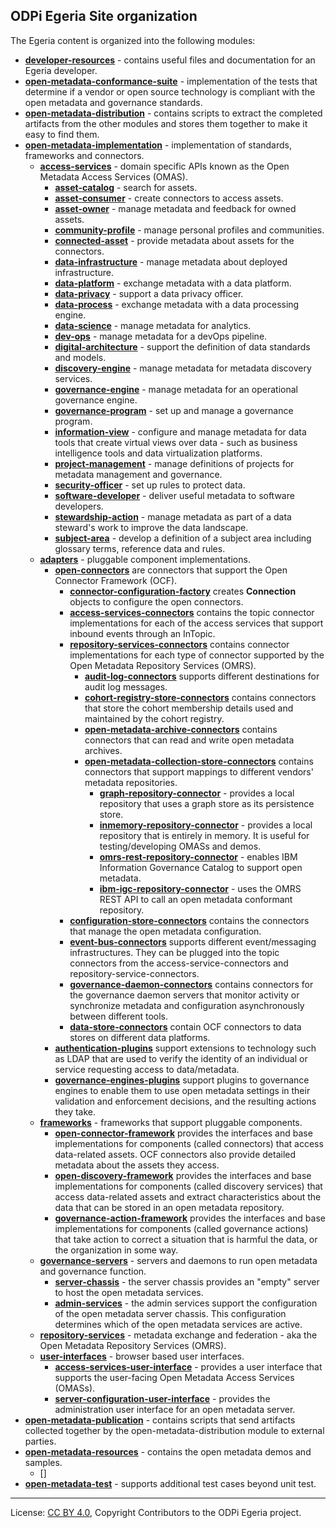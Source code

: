 <!-- SPDX-License-Identifier: CC-BY-4.0 -->
<!-- Copyright Contributors to the ODPi Egeria project. -->


## ODPi Egeria Site organization
  
The Egeria content is organized into the following modules:

* **[developer-resources](developer-resources)** - contains useful files and documentation for an Egeria developer.
* **[open-metadata-conformance-suite](open-metadata-conformance-suite)** - implementation of the tests that determine if a vendor or open source technology is compliant with the open metadata and governance standards.
* **[open-metadata-distribution](open-metadata-distribution)** - contains scripts to extract the completed artifacts from the other modules and stores them together to make it easy to find them.
* **[open-metadata-implementation](open-metadata-implementation)** - implementation of standards, frameworks and connectors.
  * **[access-services](open-metadata-implementation/access-services)** - domain specific APIs known as the Open Metadata Access Services (OMAS).
    * **[asset-catalog](open-metadata-implementation/access-services/asset-catalog)** - search for assets.
    * **[asset-consumer](open-metadata-implementation/access-services/asset-consumer)** - create connectors to access assets.
    * **[asset-owner](open-metadata-implementation/access-services/asset-owner)** - manage metadata and feedback for owned assets.
    * **[community-profile](open-metadata-implementation/access-services/community-profile)** - manage personal profiles and communities.
    * **[connected-asset](open-metadata-implementation/access-services/connected-asset)** - provide metadata about assets for the connectors.
    * **[data-infrastructure](open-metadata-implementation/access-services/data-infrastructure)** - manage metadata about deployed infrastructure.
    * **[data-platform](open-metadata-implementation/access-services/data-platform)** - exchange metadata with a data platform.
    * **[data-privacy](open-metadata-implementation/access-services/data-privacy)** - support a data privacy officer.
    * **[data-process](open-metadata-implementation/access-services/data-process)** - exchange metadata with a data processing engine.
    * **[data-science](open-metadata-implementation/access-services/data-science)** - manage metadata for analytics.
    * **[dev-ops](open-metadata-implementation/access-services/dev-ops)** - manage metadata for a devOps pipeline.
    * **[digital-architecture](open-metadata-implementation/access-services/digital-architecture)** - support the definition of data standards and models.
    * **[discovery-engine](open-metadata-implementation/access-services/discovery-engine)** - manage metadata for metadata discovery services.
    * **[governance-engine](open-metadata-implementation/access-services/governance-engine)** - manage metadata for an operational governance engine.
    * **[governance-program](open-metadata-implementation/access-services/governance-program)** - set up and manage a governance program.
    * **[information-view](open-metadata-implementation/access-services/information-view)** - configure and manage metadata for data tools that create virtual views over data - such as business intelligence tools and data virtualization platforms.
    * **[project-management](open-metadata-implementation/access-services/project-management)** - manage definitions of projects for metadata management and governance.
    * **[security-officer](open-metadata-implementation/access-services/security-officer)** - set up rules to protect data.
    * **[software-developer](open-metadata-implementation/access-services/software-developer)** - deliver useful metadata to software developers.
    * **[stewardship-action](open-metadata-implementation/access-services/stewardship-action)** - manage metadata as part of a data steward's work to improve the data landscape.
    * **[subject-area](open-metadata-implementation/access-services/subject-area)** - develop a definition of a subject area including glossary terms, reference data and rules.
  * **[adapters](open-metadata-implementation/adapters)** - pluggable component implementations.
    * **[open-connectors](open-metadata-implementation/adapters/open-connectors)** are connectors that support the Open Connector Framework (OCF).
      * **[connector-configuration-factory](open-metadata-implementation/adapters/open-connectors/connector-configuration-factory)** creates **Connection** objects to configure the open connectors.
      * **[access-services-connectors](open-metadata-implementation/adapters/open-connectors/access-services-connectors)** contains the topic connector implementations for each of the access services that support inbound events through an InTopic.
      * **[repository-services-connectors](open-metadata-implementation/adapters/open-connectors/repository-services-connectors)** contains connector implementations for each type of connector supported by the Open Metadata Repository Services (OMRS).
        * **[audit-log-connectors](open-metadata-implementation/adapters/open-connectors/repository-services-connectors/audit-log-connectors)** supports different destinations for audit log messages.
        * **[cohort-registry-store-connectors](open-metadata-implementation/adapters/open-connectors/repository-services-connectors/cohort-registry-store-connectors)** contains connectors that store the cohort membership details used and maintained by the cohort registry.
        * **[open-metadata-archive-connectors](open-metadata-implementation/adapters/open-connectors/repository-services-connectors/open-metadata-archive-connectors)** contains connectors that can read and write open metadata archives.
        * **[open-metadata-collection-store-connectors](open-metadata-implementation/adapters/open-connectors/repository-services-connectors/open-metadata-collection-store-connectors)** contains connectors that support mappings to different vendors' metadata repositories.
          * **[graph-repository-connector](open-metadata-implementation/adapters/open-connectors/repository-services-connectors/open-metadata-collection-store-connectors/graph-repository-connector)** - provides a local repository that uses a graph store as its persistence store.
          * **[inmemory-repository-connector](open-metadata-implementation/adapters/open-connectors/repository-services-connectors/open-metadata-collection-store-connectors/inmemory-repository-connector)** - provides a local repository that is entirely in memory.  It is useful for testing/developing OMASs and demos.
          * **[omrs-rest-repository-connector](open-metadata-implementation/adapters/open-connectors/repository-services-connectors/open-metadata-collection-store-connectors/omrs-rest-repository-connector)** - enables IBM Information Governance Catalog to support open metadata.
          * **[ibm-igc-repository-connector](open-metadata-implementation/adapters/open-connectors/repository-services-connectors/open-metadata-collection-store-connectors/ibm-igc-repository-connector)** - uses the OMRS REST API to call an open metadata conformant repository.
      * **[configuration-store-connectors](open-metadata-implementation/adapters/open-connectors/configuration-store-connectors)** contains the connectors that manage the open metadata configuration.
      * **[event-bus-connectors](open-metadata-implementation/adapters/open-connectors/event-bus-connectors)** supports different event/messaging infrastructures.  They can be plugged into the topic connectors from the access-service-connectors and repository-service-connectors.
      * **[governance-daemon-connectors](open-metadata-implementation/adapters/open-connectors/governance-daemon-connectors)** contains connectors for the governance daemon servers that monitor activity or synchronize metadata and configuration asynchronously between different tools.
      * **[data-store-connectors](open-metadata-implementation/adapters/open-connectors/data-store-connectors)** contain OCF connectors to data stores on different data platforms.
    * **[authentication-plugins](open-metadata-implementation/adapters/authentication-plugins)** support extensions to technology such as LDAP that are used to verify the identity of an individual or service requesting access to data/metadata.
    * **[governance-engines-plugins](open-metadata-implementation/adapters/governance-engines-plugins)** support plugins to governance engines to enable them to use open metadata settings in their validation and enforcement decisions, and the resulting actions they take.
  * **[frameworks](open-metadata-implementation/frameworks)** - frameworks that support pluggable components.
    * **[open-connector-framework](open-metadata-implementation/frameworks/open-connector-framework)** provides the interfaces and base implementations for components (called connectors) that access data-related assets. OCF connectors also provide detailed metadata about the assets they access.
    * **[open-discovery-framework](open-metadata-implementation/frameworks/open-discovery-framework)** provides the interfaces and base implementations for components (called discovery services) that access data-related assets and extract characteristics about the data that can be stored in an open metadata repository.
    * **[governance-action-framework](open-metadata-implementation/frameworks/governance-action-framework)** provides the interfaces and base implementations for components (called governance actions) that take action to correct a situation that is harmful the data, or the organization in some way.
  * **[governance-servers](open-metadata-implementation/governance-servers)** - servers and daemons to run open metadata and governance function.
    * **[server-chassis](open-metadata-implementation/governance-servers/server-chassis)** - the server chassis provides an "empty" server to host the open metadata services.
    * **[admin-services](open-metadata-implementation/governance-servers/admin-services)** - the admin services support the configuration of the open metadata server chassis.  This configuration determines which of the open metadata services are active.
  * **[repository-services](open-metadata-implementation/repository-services)** - metadata exchange and federation - aka the Open Metadata Repository Services (OMRS).
  * **[user-interfaces](open-metadata-implementation/user-interfaces)** - browser based user interfaces.
    * **[access-services-user-interface](open-metadata-implementation/user-interfaces/access-services-user-interface)** - provides a user interface that supports the user-facing Open Metadata Access Services (OMASs).
    * **[server-configuration-user-interface](open-metadata-implementation/user-interfaces/server-configuration-user-interface)** - provides the administration user interface for an open metadata server.
* **[open-metadata-publication](open-metadata-publication)** - contains scripts that send artifacts collected together by the open-metadata-distribution module to external parties.
* **[open-metadata-resources](open-metadata-resources)** - contains the open metadata demos and samples.
  * []
* **[open-metadata-test](open-metadata-test)** - supports additional test cases beyond unit test.


----
License: [CC BY 4.0](https://creativecommons.org/licenses/by/4.0/),
Copyright Contributors to the ODPi Egeria project.